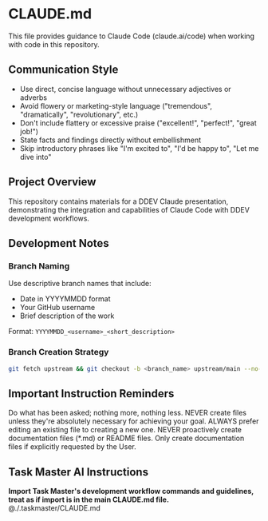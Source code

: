 # CLAUDE.md

This file provides guidance to Claude Code (claude.ai/code) when working with code in this repository.

## Communication Style

- Use direct, concise language without unnecessary adjectives or adverbs
- Avoid flowery or marketing-style language ("tremendous", "dramatically", "revolutionary", etc.)
- Don't include flattery or excessive praise ("excellent!", "perfect!", "great job!")
- State facts and findings directly without embellishment
- Skip introductory phrases like "I'm excited to", "I'd be happy to", "Let me dive into"

## Project Overview

This repository contains materials for a DDEV Claude presentation, demonstrating the integration and capabilities of Claude Code with DDEV development workflows.

## Development Notes

### Branch Naming

Use descriptive branch names that include:
- Date in YYYYMMDD format
- Your GitHub username  
- Brief description of the work

Format: `YYYYMMDD_<username>_<short_description>`

### Branch Creation Strategy

```bash
git fetch upstream && git checkout -b <branch_name> upstream/main --no-track
```

## Important Instruction Reminders

Do what has been asked; nothing more, nothing less.
NEVER create files unless they're absolutely necessary for achieving your goal.
ALWAYS prefer editing an existing file to creating a new one.
NEVER proactively create documentation files (*.md) or README files. Only create documentation files if explicitly requested by the User.

## Task Master AI Instructions
**Import Task Master's development workflow commands and guidelines, treat as if import is in the main CLAUDE.md file.**
@./.taskmaster/CLAUDE.md
